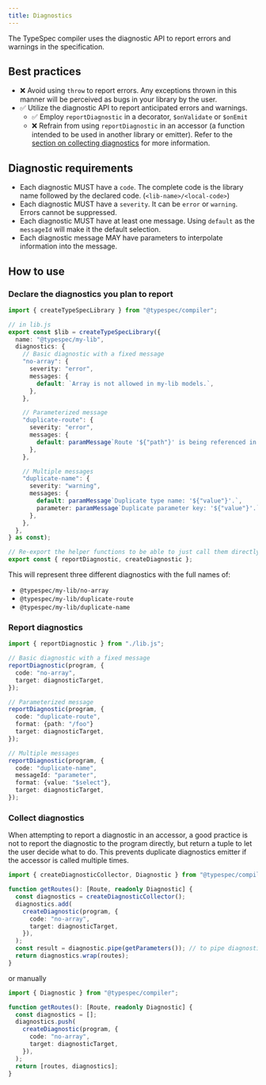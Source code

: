 ```yaml
---
title: Diagnostics
---
```


The TypeSpec compiler uses the diagnostic API to report errors and warnings in the specification.

## Best practices

- ❌ Avoid using `throw` to report errors. Any exceptions thrown in this manner will be perceived as bugs in your library by the user.
- ✅ Utilize the diagnostic API to report anticipated errors and warnings.
  - ✅ Employ `reportDiagnostic` in a decorator, `$onValidate` or `$onEmit`
  - ❌ Refrain from using `reportDiagnostic` in an accessor (a function intended to be used in another library or emitter). Refer to the [section on collecting diagnostics](#collect-diagnostics) for more information.

## Diagnostic requirements

- Each diagnostic MUST have a `code`. The complete code is the library name followed by the declared code. (`<lib-name>/<local-code>`)
- Each diagnostic MUST have a `severity`. It can be `error` or `warning`. Errors cannot be suppressed.
- Each diagnostic MUST have at least one message. Using `default` as the `messageId` will make it the default selection.
- Each diagnostic message MAY have parameters to interpolate information into the message.

## How to use

### Declare the diagnostics you plan to report

```ts
import { createTypeSpecLibrary } from "@typespec/compiler";

// in lib.js
export const $lib = createTypeSpecLibrary({
  name: "@typespec/my-lib",
  diagnostics: {
    // Basic diagnostic with a fixed message
    "no-array": {
      severity: "error",
      messages: {
        default: `Array is not allowed in my-lib models.`,
      },
    },

    // Parameterized message
    "duplicate-route": {
      severity: "error",
      messages: {
        default: paramMessage`Route '${"path"}' is being referenced in 2 different operations.`,
      },
    },

    // Multiple messages
    "duplicate-name": {
      severity: "warning",
      messages: {
        default: paramMessage`Duplicate type name: '${"value"}'.`,
        parameter: paramMessage`Duplicate parameter key: '${"value"}'.`,
      },
    },
  },
} as const);

// Re-export the helper functions to be able to just call them directly.
export const { reportDiagnostic, createDiagnostic };
```

This will represent three different diagnostics with the full names of:

- `@typespec/my-lib/no-array`
- `@typespec/my-lib/duplicate-route`
- `@typespec/my-lib/duplicate-name`

### Report diagnostics

```ts
import { reportDiagnostic } from "./lib.js";

// Basic diagnostic with a fixed message
reportDiagnostic(program, {
  code: "no-array",
  target: diagnosticTarget,
});

// Parameterized message
reportDiagnostic(program, {
  code: "duplicate-route",
  format: {path: "/foo"}
  target: diagnosticTarget,
});

// Multiple messages
reportDiagnostic(program, {
  code: "duplicate-name",
  messageId: "parameter",
  format: {value: "$select"},
  target: diagnosticTarget,
});
```

### Collect diagnostics

When attempting to report a diagnostic in an accessor, a good practice is not to report the diagnostic to the program directly, but return a tuple to let the user decide what to do.
This prevents duplicate diagnostics emitter if the accessor is called multiple times.

```ts
import { createDiagnosticCollector, Diagnostic } from "@typespec/compiler";

function getRoutes(): [Route, readonly Diagnostic] {
  const diagnostics = createDiagnosticCollector();
  diagnostics.add(
    createDiagnostic(program, {
      code: "no-array",
      target: diagnosticTarget,
    }),
  );
  const result = diagnostic.pipe(getParameters()); // to pipe diagnostics returned by `getParameters`
  return diagnostics.wrap(routes);
}
```

or manually

```ts
import { Diagnostic } from "@typespec/compiler";

function getRoutes(): [Route, readonly Diagnostic] {
  const diagnostics = [];
  diagnostics.push(
    createDiagnostic(program, {
      code: "no-array",
      target: diagnosticTarget,
    }),
  );
  return [routes, diagnostics];
}
```
